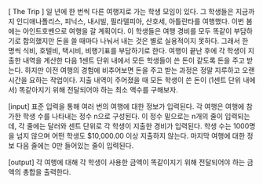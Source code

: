 [ The Trip ]
일 년에 한 번씩 다른 여행지로 가는 학생 모임이 있다. 그 학생들은 지금까지 인디애나폴리스, 피닉스, 내시빌, 필라델피아, 산호세, 아틀란타를 여행했다. 이번 봄에는 아인트호벤으로 여행을 갈 계획이다. 이 학생들은 여행 경비를 모두 똑같이 부담하기로 합의했지만 돈을 쓸 때마다 나눠서 내는 것은 별로 실용적이지 못하다. 그래서 한 명씩 식비, 호텔비, 택시비, 비행기표를 부담하기로 한다. 여행이 끝난 후에 각 학생이 지출한 내역을 계산한 다음 1센트 단위 내에서 모든 학생들이 쓴 돈이 같도록 돈을 주고 받는다. 하지만 이전 여행의 경험에 비추어보면 돈을 주고 받는 과정은 정말 지루하고 오랜 시간을 요하는 작업이다. 지출 내역이 주어졌을 때 모든 학생이 쓴 돈이 (1센트 단위 내에서) 똑같아지기 위해 전달되어야 하는 최소 액수를 구해보자.

[input]
표준 입력을 통해 여러 번의 여행에 대한 정보가 입력된다. 각 여행은 여행에 참가한 학생 수를 나타내는 정수 n으로 구성된다. 이 정수 밑으로는 n개의 줄이 입력되는데, 각 줄에는 달러와 센트 단위로 각 학생이 지출한 경비가 입력된다. 학생 수는 1000명을 넘지 않으며 어떤 학생도 $10,000.00 이상 지출하지 않는다. 마지막 여행에 대한 정보 다음 줄에는 0만 들어있는 줄이 입력된다.

[output]
각 여행에 대해 각 학생이 사용한 금액이 똑같이지기 위해 전달되어야 하는 금액의 총합을 출력한다.